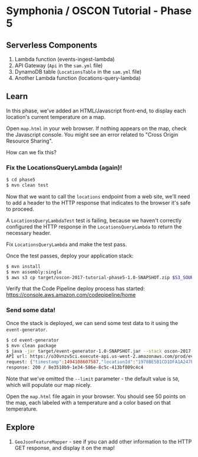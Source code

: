 # Symphonia / OSCON Tutorial - Phase 5

## Serverless Components

1. Lambda function (events-ingest-lambda)
1. API Gateway (`Api` in the `sam.yml` file)
1. DynamoDB table (`LocationsTable` in the `sam.yml` file)
1. Another Lambda function (locations-query-lambda)

## Learn

In this phase, we've added an HTML/Javascript front-end, to display each location's current temperature on a map.

Open `map.html` in your web browser. If nothing appears on the map, check the Javascript console. You might see an error
related to "Cross Origin Resource Sharing".

How can we fix this?

### Fix the LocationsQueryLambda (again)!

```bash
$ cd phase5
$ mvn clean test
```

Now that we want to call the `locations` endpoint from a web site, we'll need to add a header to the HTTP
response that indicates to the browser it's safe to proceed.

A `LocationsQueryLambdaTest` test is failing, because we haven't correctly configured the HTTP response in 
the `LocationsQueryLambda` to return the necessary header.

Fix `LocationsQueryLambda` and make the test pass.

Once the test passes, deploy your application stack:

```bash
$ mvn install
$ mvn assembly:single
$ aws s3 cp target/oscon-2017-tutorial-phase5-1.0-SNAPSHOT.zip $S3_SOURCE/source.zip
```

Verify that the Code Pipeline deploy process has started: https://console.aws.amazon.com/codepipeline/home

### Send some data!

Once the stack is deployed, we can send some test data to it using the `event-generator`.

```bash
$ cd event-generator
$ mvn clean package
$ java -jar target/event-generator-1.0-SNAPSHOT.jar --stack oscon-2017-tutorial-application
API url: https://o30vnzv5ci.execute-api.us-west-2.amazonaws.com/prod/events
request: {"timestamp":1494108607587,"locationId":"1978BE5B1CD1DFA1A247E8B3BD6827D2","locationName":"Montgomery, AL","latitude":32.361538,"longitude":-86.279118,"city":"Montgomery","state":"AL","temperature":85.5631845254945}
response: 200 / 8e3510b9-1e34-586e-8c5c-413bf809c4c4
```

Note that we've omitted the `--limit` parameter - the default value is `50`, which will populate our
map nicely.

Open the `map.html` file again in your browser. You should see 50 points on the map, each labeled
with a temperature and a color based on that temperature.

## Explore

1. `GeoJsonFeatureMapper` - see if you can add other information to the HTTP GET response, and display it on the map!
